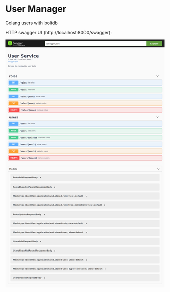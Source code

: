 # User Manager
Golang users with boltdb


HTTP swagger UI (http://localhost:8000/swagger):

![swagger](assets/swagger-ui.png)
